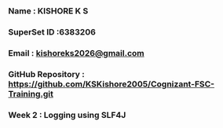 ### Name : KISHORE K S
### SuperSet ID :6383206
### Email : kishoreks2026@gmail.com
### GitHub Repository : https://github.com/KSKishore2005/Cognizant-FSC-Training.git

### Week 2 : Logging using SLF4J